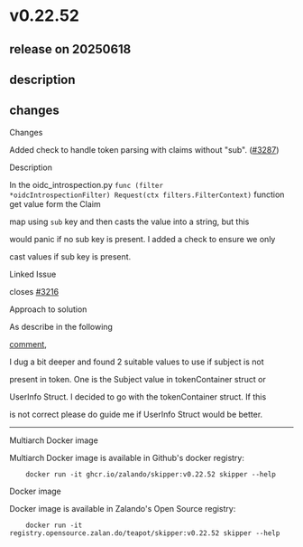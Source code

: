 # v0.22.52

## release on 20250618

## description

## changes

Changes

Added check to handle token parsing with claims without "sub". (<a class="issue-link js-issue-link" data-error-text="Failed to load title" data-id="2615439686" data-permission-text="Title is private" data-url="https://github.com/zalando/skipper/issues/3287" data-hovercard-type="pull_request" data-hovercard-url="/zalando/skipper/pull/3287/hovercard" href="https://github.com/zalando/skipper/pull/3287">#3287</a>)

Description

In the oidc_introspection.py <code>func (filter *oidcIntrospectionFilter) Request(ctx filters.FilterContext)</code> function get value form the Claim

map using <code>sub</code> key and then casts the value into a string, but this

would panic if no sub key is present. I added a check to ensure we only

cast values if sub key is present.

Linked Issue

closes <a class="issue-link js-issue-link" data-error-text="Failed to load title" data-id="2501021419" data-permission-text="Title is private" data-url="https://github.com/zalando/skipper/issues/3216" data-hovercard-type="issue" data-hovercard-url="/zalando/skipper/issues/3216/hovercard" href="https://github.com/zalando/skipper/issues/3216">#3216</a>

Approach to solution

As describe in the following

<a href="https://github.com/zalando/skipper/issues/3216#issuecomment-2433498646" data-hovercard-type="issue" data-hovercard-url="/zalando/skipper/issues/3216/hovercard">comment</a>,

I dug a bit deeper and found 2 suitable values to use if subject is not

present in token. One is the Subject value in tokenContainer struct or

UserInfo Struct. I decided to go with the tokenContainer struct. If this

is not correct please do guide me if UserInfo Struct would be better.

*** ** * ** ***

Multiarch Docker image

Multiarch Docker image is available in Github's docker registry:

        docker run -it ghcr.io/zalando/skipper:v0.22.52 skipper --help

Docker image

Docker image is available in Zalando's Open Source registry:

        docker run -it registry.opensource.zalan.do/teapot/skipper:v0.22.52 skipper --help


